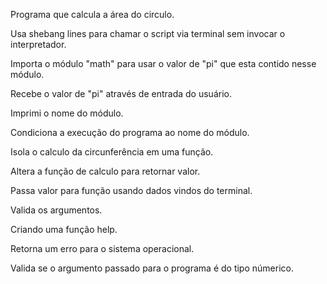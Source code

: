 Programa que calcula a área do circulo.

Usa shebang lines para chamar o script via terminal sem invocar o interpretador.

Importa o módulo "math" para usar o valor de "pi" que esta contido nesse módulo.

Recebe o valor de "pi" através de entrada do usuário.

Imprimi o nome do módulo.

Condiciona a execução do programa ao nome do módulo.

Isola o calculo da circunferência em uma função.

Altera a função de calculo para retornar valor.

Passa valor para função usando dados vindos do terminal.

Valida os argumentos.

Criando uma função help.

Retorna um erro para o sistema operacional.

Valida se o argumento passado para o programa é do tipo númerico.
